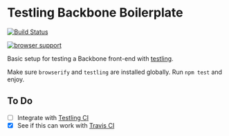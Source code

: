# Testling Backbone Boilerplate

[![Build Status](https://travis-ci.org/omnibus-app/testling-backbone-boilerplate.svg?branch=master)](https://travis-ci.org/omnibus-app/testling-backbone-boilerplate)

[![browser support](https://ci.testling.com/nickb1080/testling-backbone-boilerplate.png)
](https://ci.testling.com/nickb1080/testling-backbone-boilerplate)

Basic setup for testing a Backbone front-end with [testling](https://github.com/substack/testling).

Make sure `browserify` and `testling` are installed globally. Run `npm test` and enjoy.

## To Do
- [ ] Integrate with [Testling CI](http://ci.testling.com)
- [x] See if this can work with [Travis CI](https://travis-ci.org)
